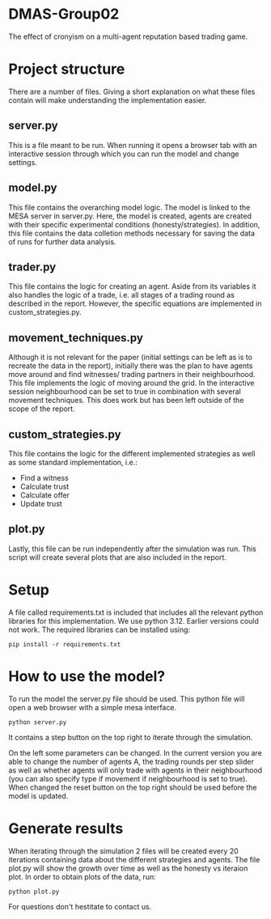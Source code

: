 # DMAS-Group02
The effect of cronyism on a multi-agent reputation based trading game.
# Project structure
There are a number of files. Giving a short explanation on what these files contain will make understanding the implementation easier.
## server.py
This is a file meant to be run. When running it opens a browser tab with an interactive session through which you can run the model and change settings.
## model.py
This file contains the overarching model logic. The model is linked to the MESA server in server.py. 
Here, the model is created, agents are created with their specific experimental conditions (honesty/strategies).
In addition, this file contains the data colletion methods necessary for saving the data of runs for further data analysis.
## trader.py
This file contains the logic for creating an agent. Aside from its variables it also handles the logic of a trade, i.e. all stages of a trading round
as described in the report. However, the specific equations are implemented in custom_strategies.py.
## movement_techniques.py
Although it is not relevant for the paper (initial settings can be left as is to recreate the data in the report), initially there was the plan to have agents move around and find witnesses/ trading partners in their neighbourhood.
This file implements the logic of moving around the grid. In the interactive session neighbourhood can be set to true in combination with several movement 
techniques. This does work but has been left outside of the scope of the report.
## custom_strategies.py
This file contains the logic for the different implemented strategies as well as some standard implementation, i.e.:
- Find a witness
- Calculate trust
- Calculate offer
- Update trust
## plot.py
Lastly, this file can be run independently after the simulation was run. This script will create several plots that are also included in the report.

# Setup
A file called requirements.txt is included that includes all the relevant python libraries for this implementation. 
We use python 3.12. Earlier versions could not work. The required libraries can be installed using:
```
pip install -r requirements.txt
```

# How to use the model?

To run the model the server.py file should be used.
This python file will open a web browser with a simple mesa interface.

```
python server.py
```

It contains a step button on the top right to iterate through the simulation.

On the left some parameters can be changed. In the current version you are able to change the number of agents A, the trading rounds per step slider as well as whether agents will only trade with agents
in their neighbourhood (you can also specify type if movement if neighbourhood is set to true).
When changed the reset button on the top right should be used before the model is updated.

# Generate results
When iterating through the simulation 2 files will be created every 20 iterations containing data about the different strategies and agents.
The file plot.py will show the growth over time as well as the honesty vs iteraion plot.
In order to obtain plots of the data, run:
```
python plot.py
```

For questions don't hestitate to contact us.

